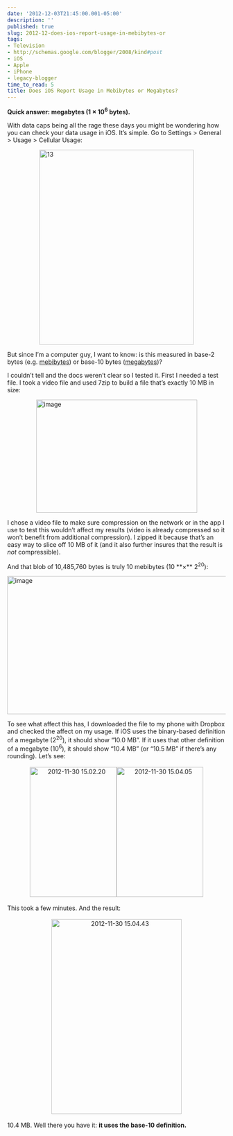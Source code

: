 ```yaml
---
date: '2012-12-03T21:45:00.001-05:00'
description: ''
published: true
slug: 2012-12-does-ios-report-usage-in-mebibytes-or
tags:
- Television
- http://schemas.google.com/blogger/2008/kind#post
- iOS
- Apple
- iPhone
- legacy-blogger
time_to_read: 5
title: Does iOS Report Usage in Mebibytes or Megabytes?
---
```


<p><strong>Quick answer: megabytes (1 × 10<sup>6</sup> bytes).</strong></p>
<p>With data caps being all the rage these days you might be wondering how you can check your data usage in iOS. It’s simple. Go to Settings &gt; General &gt; Usage &gt; Cellular Usage:</p>
<p><img alt="13" height="450" src="http://lh5.ggpht.com/-5GARYzc8OxA/UL1j1KVH4xI/AAAAAAAAFbQ/WYiYbd3TL8Y/13%25255B7%25255D.png" style="float: none; margin: 3px auto; display: block;" title="13" width="356" /></p>
<p>But since I’m a computer guy, I want to know: is this measured in base-2 bytes (e.g. <a href="http://en.wikipedia.org/wiki/Mebibyte">mebibytes</a>) or base-10 bytes (<a href="http://en.wikipedia.org/wiki/Megabyte">megabytes</a>)? </p>
<p>I couldn’t tell and the docs weren’t clear so I tested it. First I needed a test file. I took a video file and used 7zip to build a file that’s exactly 10 MB in size:</p>
<p><img alt="image" height="261" src="http://lh5.ggpht.com/-r5ZyASm9coc/UL1j1hhtUhI/AAAAAAAAFbY/IFfXDnOBp2Y/image2.png" style="float: none; margin: 3px auto; display: block;" title="image" width="371" /></p>
<p>I chose a video file to make sure compression on the network or in the app I use to test this wouldn’t affect my results (video is already compressed so it won’t benefit from additional compression). I zipped it because that’s an easy way to slice off 10 MB of it (and it also further insures that the result is <em>not</em> compressible).</p>
<p>And that blob of 10,485,760 bytes is truly 10 mebibytes (10 **×** 2<sup>20</sup>):</p>
<p><img alt="image" height="319" src="http://lh6.ggpht.com/-MpriLgyVKYg/UL1j2jlGqwI/AAAAAAAAFbg/i2utSa2WlD4/image5.png" style="float: none; margin: 3px auto; display: block;" title="image" width="522" /></p>
<p>To see what affect this has, I downloaded the file to my phone with Dropbox and checked the affect on my usage. If iOS uses the binary-based definition of a megabyte (2<sup>20</sup>), it should show “10.0 MB”. If it uses that other definition of a megabyte (10<sup>6</sup>), it should show “10.4 MB” (or “10.5 MB” if there’s any rounding). Let’s see:</p>  <p align="center"><img alt="2012-11-30 15.02.20" height="300" src="http://lh6.ggpht.com/-nRQ3aYOhPGQ/UL1j3Pz4Y8I/AAAAAAAAFbo/J09FaPDdbwo/2012-11-30-15.02.203.png" style="margin: 3px 0px; display: inline;" title="2012-11-30 15.02.20" width="200" /><img alt="2012-11-30 15.04.05" height="300" src="http://lh5.ggpht.com/-WXhC_vhT0IY/UL1j3wY8B3I/AAAAAAAAFbw/Ast7t1nILWQ/2012-11-30%25252015.04.05%25255B3%25255D.png" style="margin: 3px 0px; display: inline;" title="2012-11-30 15.04.05" width="200" /></p>
<p>This took a few minutes. And the result:</p>  <p align="center"><img alt="2012-11-30 15.04.43" height="450" src="http://lh3.ggpht.com/-UxohuoqoDAg/UL1j4tTn9uI/AAAAAAAAFb4/G9tPeTZ9d50/2012-11-30-15.04.43%25255B1%25255D.png" style="margin: 3px 0px; display: inline;" title="2012-11-30 15.04.43" width="300" /></p>        
<p>10.4 MB. Well there you have it: <strong>it uses the base-10 definition.</strong></p>
